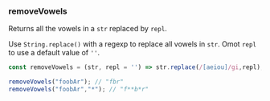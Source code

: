 ### removeVowels

Returns all the vowels in a `str` replaced by `repl`.

Use `String.replace()` with a regexp to replace all vowels in `str`.
Omot `repl` to use a default value of `''`.

```js
const removeVowels = (str, repl = '') => str.replace(/[aeiou]/gi,repl);
```

```js
removeVowels("foobAr"); // "fbr"
removeVowels("foobAr","*"); // "f**b*r"
```

